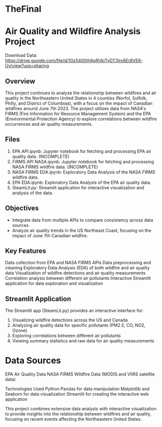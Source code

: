 # TheFinal
# Air Quality and Wildfire Analysis Project

Download Data: https://drive.google.com/file/d/1Gz5400th6gRVkiTyDT3lro6Er8VE6-Uy/view?usp=sharing

## Overview
This project continues to analyze the relationship between wildfires and air quality in the Northeastern United States in 4 counties (Norfol, Sulfolk, Philly, and District of Columbiaa), with a focus on the impact of Canadian wildfires around June 7th 2023. The project utilizes data from NASA's FIRMS (Fire Information for Resource Management System) and the EPA (Environmental Protection Agency) to explore correlations between wildfire occurrences and air quality measurements.

## Files
1. EPA API.ipynb: Jupyter notebook for fetching and processing EPA air quality data. (INCOMPLETE)
2. FIRMS API NASA.ipynb: Jupyter notebook for fetching and processing NASA FIRMS wildfire data. (INCOMPLETE)
3. NASA FIRMS EDA.ipynb: Exploratory Data Analysis of the NASA FIRMS wildfire data.
4. EPA EDA.ipynb: Exploratory Data Analysis of the EPA air quality data.
5. SteamLit.py: Streamlit application for interactive visualization and analysis of the data.

## Objectives
- Integrate data from multiple APIs to compare consistency across data sources.
- Analyze air quality trends in the US Northeast Coast, focusing on the impact of June 7th Canadian wildfire.

## Key Features
Data collection from EPA and NASA FIRMS APIs
Data preprocessing and cleaning
Exploratory Data Analysis (EDA) of both wildfire and air quality data
Visualization of wildfire detections and air quality measurements
Correlation analysis between different air pollutants
Interactive Streamlit application for data exploration and visualization

## Streamlit Application
The Streamlit app (SteamLit.py) provides an interactive interface for:
1. Visualizing wildfire detections across the US and Canada
2. Analyzing air quality data for specific pollutants (PM2.5, CO, NO2, Ozone)
3. Exploring correlations between different air pollutants
4. Viewing summary statistics and raw data for air quality measurements

# Data Sources
EPA Air Quality Data
NASA FIRMS Wildfire Data (MODIS and VIIRS satellite data)

Technologies Used
Python
Pandas for data manipulation
Matplotlib and Seaborn for data visualization
Streamlit for creating the interactive web application

This project combines extensive data analysis with interactive visualization to provide insights into the relationship between wildfires and air quality, focusing on recent events affecting the Northeastern United States.
